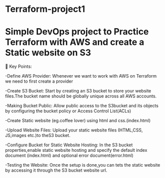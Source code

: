 # Terraform-project1
# Simple DevOps project to Practice Terraform with AWS and create a Static website on S3
📝 Key Points:

-Define AWS Provider: Whenever we want to work with AWS on Terraform we need to first create a provider

-Create S3 Bucket: Start by creating an S3 bucket to store  your website files.The bucket name should be globally unique across all AWS accounts.

-Making Bucket Public: Allow public access to the S3bucket and its objects  by configuring the bucket policy or Access Control List(ACLs)

-Create Static website (eg.coffee lover) using html and css.(index.html)

-Upload Website Files: Upload your static website files (HTML,CSS, JS,images etc.)to theS3 bucket.

-Configure Bucket for Static Website Hosting: In the S3 bucket properties,enable static website hosting and specify the default index document (index.html) and optional error document(error.html)

-Testing the Website: Once the setup is done,you can tets the static website by accessing it through the S3 bucket website url.

